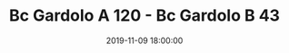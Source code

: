 ---
title: Bc Gardolo A 120 - Bc Gardolo B 43
date: 2019-11-09 18:00:00
squadra-a: Bc Gardolo A
punteggio-a: 120
squadra-b: Bc Gardolo B
punteggio-b: 43
partite/squadra: under-18-19-20
luogo: Centro Sportivo Trento Nord
categoria: under 18
---